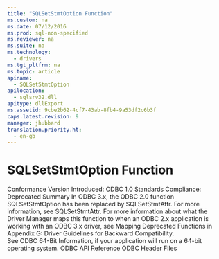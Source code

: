 ```yaml
---
title: "SQLSetStmtOption Function"
ms.custom: na
ms.date: 07/12/2016
ms.prod: sql-non-specified
ms.reviewer: na
ms.suite: na
ms.technology: 
  - drivers
ms.tgt_pltfrm: na
ms.topic: article
apiname: 
  - SQLSetStmtOption
apilocation: 
  - sqlsrv32.dll
apitype: dllExport
ms.assetid: 9cbe2b62-4cf7-43ab-8fb4-9a53df2c6b3f
caps.latest.revision: 9
manager: jhubbard
translation.priority.ht: 
  - en-gb
---
```

# SQLSetStmtOption Function
<?xml version="1.0" encoding="utf-8"?>
<developerReferenceWithoutSyntaxDocument xmlns="http://ddue.schemas.microsoft.com/authoring/2003/5" xmlns:xlink="http://www.w3.org/1999/xlink" xmlns:xsi="http://www.w3.org/2001/XMLSchema-instance" xsi:schemaLocation="http://ddue.schemas.microsoft.com/authoring/2003/5 http://dduestorage.blob.core.windows.net/ddueschema/developer.xsd">
  <introduction />
  <section>
    <content>
      <definitionTable>
        <definedTerm> <legacyBold>Conformance</legacyBold> </definedTerm>
        <definition>
          <para>Version Introduced: ODBC 1.0 Standards Compliance: Deprecated</para>
        </definition>
        <definedTerm> <legacyBold>Summary</legacyBold> </definedTerm>
        <definition>
          <para>In ODBC 3<legacyItalic>.x</legacyItalic>, the ODBC 2.0 function <legacyBold>SQLSetStmtOption</legacyBold> has been replaced by <legacyBold>SQLSetStmtAttr</legacyBold>. For more information, see <legacyLink xlink:href="7abc5260-733a-48d4-9974-2d1a6a9ea5f6">SQLSetStmtAttr</legacyLink>.</para>
          <alert class="note">
            <para>For more information about what the Driver Manager maps this function to when an ODBC 2<legacyItalic>.x</legacyItalic> application is working with an ODBC 3<legacyItalic>.x</legacyItalic> driver, see <legacyLink xlink:href="ee462617-1d79-4c88-afeb-b129cff34cc6">Mapping Deprecated Functions</legacyLink> in Appendix G: Driver Guidelines for Backward Compatibility.</para>
          </alert>
        </definition>
      </definitionTable>
    </content>
  </section>
  <languageReferenceRemarks>
    <content>
      <para>See <link xlink:href="ed9851ce-44ee-4c8e-b626-1d0b52da30fe">ODBC 64-Bit Information</link>, if your application will run on a 64-bit operating system.</para>
    </content>
  </languageReferenceRemarks>
  <relatedTopics>
<link xlink:href="b7a49774-f458-44ce-9a04-a0457501405b">ODBC API Reference</link>
<link xlink:href="96f97ba3-7e73-4196-abfb-036c5f6d1903">ODBC Header Files</link>
</relatedTopics>
</developerReferenceWithoutSyntaxDocument>